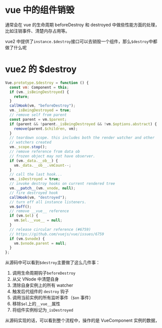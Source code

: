 # vue 中的组件销毁

通常会在 vue 的生命周期 beforeDestroy 和 destroyed 中做些性能方面的处理，比如注销事件、清楚内存占用等。

vue2 中提供了`instance.$destroy`接口可以去销毁一个组件，那么`$destroy`中都做了什么呢

# vue2 的 $destroy

```js
Vue.prototype.$destroy = function () {
  const vm: Component = this;
  if (vm._isBeingDestroyed) {
    return;
  }
  callHook(vm, "beforeDestroy");
  vm._isBeingDestroyed = true;
  // remove self from parent
  const parent = vm.$parent;
  if (parent && !parent._isBeingDestroyed && !vm.$options.abstract) {
    remove(parent.$children, vm);
  }
  // teardown scope. this includes both the render watcher and other
  // watchers created
  vm._scope.stop();
  // remove reference from data ob
  // frozen object may not have observer.
  if (vm._data.__ob__) {
    vm._data.__ob__.vmCount--;
  }
  // call the last hook...
  vm._isDestroyed = true;
  // invoke destroy hooks on current rendered tree
  vm.__patch__(vm._vnode, null);
  // fire destroyed hook
  callHook(vm, "destroyed");
  // turn off all instance listeners.
  vm.$off();
  // remove __vue__ reference
  if (vm.$el) {
    vm.$el.__vue__ = null;
  }
  // release circular reference (#6759)
  // https://github.com/vuejs/vue/issues/6759
  if (vm.$vnode) {
    vm.$vnode.parent = null;
  }
};
```

从源码中可以看到`$destroy`主要做了这么几件事：

1. 调用生命周期钩子`beforeDestroy`
2. 从父 VNode 中清楚自身
3. 清除自身实例上的所有 watcher
4. 触发后代组件的 `destroy` 钩子
5. 调用当前实例的所有监听事件（`$on` 事件）
6. 移除`$el`上的`__vue__`属性
7. 将组件实例标记为`_isDestroyed`

从源码实现的话，可以看到整个流程中，操作的是 VueComponent 实例的数据，
